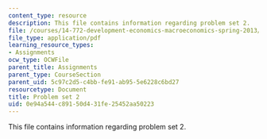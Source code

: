```yaml
---
content_type: resource
description: This file contains information regarding problem set 2.
file: /courses/14-772-development-economics-macroeconomics-spring-2013/0e94a544c89150d431fe25452aa50223_MIT14_772S13_pset2.pdf
file_type: application/pdf
learning_resource_types:
- Assignments
ocw_type: OCWFile
parent_title: Assignments
parent_type: CourseSection
parent_uid: 5c97c2d5-c4bb-fe91-ab95-5e6228c6bd27
resourcetype: Document
title: Problem set 2
uid: 0e94a544-c891-50d4-31fe-25452aa50223
---
```

This file contains information regarding problem set 2.

